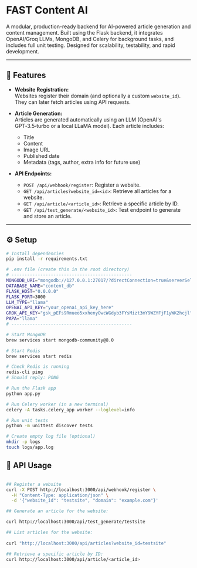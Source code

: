 # FAST Content AI

A modular, production-ready backend for AI-powered article generation and content management. Built using the Flask backend, it integrates OpenAI/Groq LLMs, MongoDB, and Celery for background tasks, and includes full unit testing. Designed for scalability, testability, and rapid development.

---

## 🚀 Features

- **Website Registration:**  
  Websites register their domain (and optionally a custom `website_id`). They can later fetch articles using API requests.

- **Article Generation:**  
  Articles are generated automatically using an LLM (OpenAI's GPT‑3.5‑turbo or a local LLaMA model). Each article includes:
  - Title
  - Content
  - Image URL
  - Published date
  - Metadata (tags, author, extra info for future use)

- **API Endpoints:**
  - `POST /api/webhook/register`: Register a website.
  - `GET /api/articles?website_id=<id>`: Retrieve all articles for a website.
  - `GET /api/article/<article_id>`: Retrieve a specific article by ID.
  - `GET /api/test_generate/<website_id>`: Test endpoint to generate and store an article.

---

## ⚙️ Setup

```bash
# Install dependencies
pip install -r requirements.txt

# .env file (create this in the root directory)
# ----------------------------------------------
MONGODB_URI="mongodb://127.0.0.1:27017/?directConnection=true&serverSelectionTimeoutMS=2000&appName=mongosh+2.5.0"
DATABASE_NAME="content_db"
FLASK_HOST="0.0.0.0"
FLASK_PORT=3000
LLM_TYPE="llama"
OPENAI_API_KEY="your_openai_api_key_here"
GROK_API_KEY="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"
PAPA="llama"
# ----------------------------------------------

# Start MongoDB
brew services start mongodb-community@8.0

# Start Redis
brew services start redis

# Check Redis is running
redis-cli ping
# Should reply: PONG

# Run the Flask app
python app.py

# Run Celery worker (in a new terminal)
celery -A tasks.celery_app worker --loglevel=info

# Run unit tests
python -m unittest discover tests

# Create empty log file (optional)
mkdir -p logs
touch logs/app.log
```


## 📡  API Usage 
```bash

## Register a website
curl -X POST http://localhost:3000/api/webhook/register \
  -H "Content-Type: application/json" \
  -d '{"website_id": "testsite", "domain": "example.com"}'

## Generate an article for the website:

curl http://localhost:3000/api/test_generate/testsite

## List articles for the website:
 
curl "http://localhost:3000/api/articles?website_id=testsite"

## Retrieve a specific article by ID:
curl http://localhost:3000/api/article/<article_id>

```